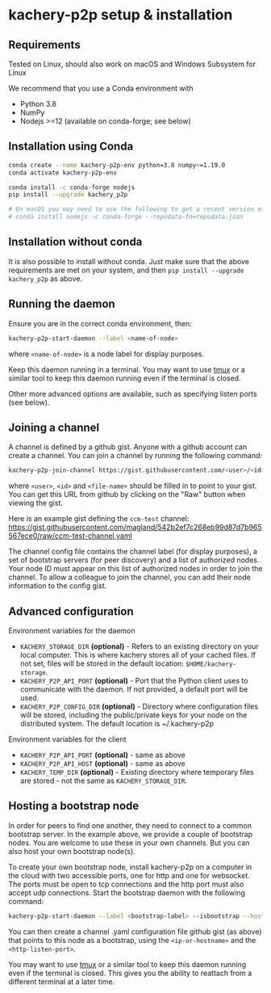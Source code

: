 # kachery-p2p setup & installation

## Requirements

Tested on Linux, should also work on macOS and Windows Subsystem for Linux

We recommend that you use a Conda environment with

* Python 3.8
* NumPy
* Nodejs >=12 (available on conda-forge; see below)

## Installation using Conda

```bash
conda create --name kachery-p2p-env python=3.8 numpy>=1.19.0
conda activate kachery-p2p-env

conda install -c conda-forge nodejs
pip install --upgrade kachery_p2p

# On macOS you may need to use the following to get a recent version of nodejs (>=12):
# conda install nodejs -c conda-forge --repodata-fn=repodata.json
```

## Installation without conda

It is also possible to install without conda. Just make sure that the above requirements are met on your system, and then `pip install --upgrade kachery_p2p` as above.

## Running the daemon

Ensure you are in the correct conda environment, then:

```bash
kachery-p2p-start-daemon --label <name-of-node>
```

where `<name-of-node>` is a node label for display purposes.


Keep this daemon running in a terminal. You may want to use [tmux](https://github.com/tmux/tmux/wiki) or a similar tool to keep this daemon running even if the terminal is closed.

Other more advanced options are available, such as specifying listen ports (see below).

## Joining a channel

A channel is defined by a github gist. Anyone with a github account can create a channel. You can join a channel by running the following command:

```bash
kachery-p2p-join-channel https://gist.githubusercontent.com/<user>/<id>/raw/<file-name>.yaml
```

where `<user>`, `<id>` and `<file-name>` should be filled in to point to your gist. You can get this URL from github by clicking on the "Raw" button when viewing the gist.

Here is an example gist defining the `ccm-test` channel: https://gist.githubusercontent.com/magland/542b2ef7c268eb99d87d7b965567ece0/raw/ccm-test-channel.yaml

The channel config file contains the channel label (for display purposes), a set of bootstrap servers (for peer discovery) and a list of authorized nodes. Your node ID must appear on this list of authorized nodes in order to join the channel. To allow a colleague to join the channel, you can add their node information to the config gist.

## Advanced configuration

Environment variables for the daemon

* `KACHERY_STORAGE_DIR` **(optional)** - Refers to an existing directory on your local computer. This is where kachery stores all of your cached files. If not set, files will be stored in the default location: `$HOME/kachery-storage`.
* `KACHERY_P2P_API_PORT` **(optional)** - Port that the Python client uses to communicate with the daemon. If not provided, a default port will be used.
* `KACHERY_P2P_CONFIG_DIR` **(optional)** - Directory where configuration files will be stored, including the public/private keys for your node on the distributed system. The default location is ~/.kachery-p2p

Environment variables for the client

* `KACHERY_P2P_API_PORT` **(optional)** - same as above
* `KACHERY_P2P_API_HOST` **(optional)** - same as above
* `KACHERY_TEMP_DIR` **(optional)** - Existing directory where temporary files are stored - not the same as `KACHERY_STORAGE_DIR`.


## Hosting a bootstrap node

In order for peers to find one another, they need to connect to a common bootstrap server. In the example above, we provide a couple of bootstrap nodes. You are welcome to use these in your own channels. But you can also host your own bootstrap node(s).

To create your own bootstrap node, install kachery-p2p on a computer in the cloud with two accessible ports, one for http and one for websocket. The ports must be open to tcp connections and the http port must also accept udp connections. Start the bootstrap daemon with the following command:

```bash
kachery-p2p-start-daemon --label <bootstrap-label> --isbootstrap --host <ip-or-hostname> --port <http-listen-port> --websocket-port <websocket-listen-port>
```

You can then create a channel .yaml configuration file github gist (as above) that points to this node as a bootstrap, using the `<ip-or-hostname>` and the `<http-listen-port>`.

You may want to use [tmux](https://github.com/tmux/tmux/wiki) or a similar tool to keep this daemon running even if the terminal is closed. This gives you the ability to reattach from a different terminal at a later time.
